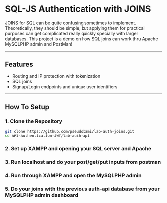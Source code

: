 # SQL-JS Authentication with JOINS

JOINS for SQL can be quite confusing sometimes to implement. Theoretically, they should be simple, but applying
them for practical purposes can get complicated really quickly specially with larger databases. This project is
a demo on how SQL joins can work thru Apache MySQLPHP admin and PostMan!


---


## Features
- Routing and IP protection with tokenization
- SQL joins
- Signup/Login endpoints and unique user identifiers


---


## How To Setup


### 1. Clone the Repository
```bash
git clone https://github.com/pseudokami/lab-auth-joins.git
cd API-Authentication-JWT/lab-auth-api
```
### 2. Set up XAMPP and opening your SQL server and Apache

### 3. Run localhost and do your post/get/put inputs from postman

### 4. Run through XAMPP and open the MySQLPHP admin

### 5. Do your joins with the previous auth-api database from your MySQLPHP admin dashboard
